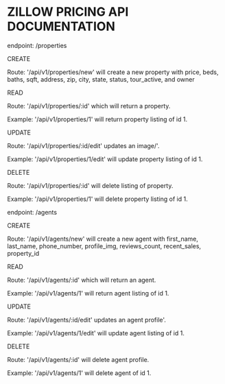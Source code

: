 # ZILLOW PRICING API DOCUMENTATION

endpoint: /properties

CREATE

Route: '/api/v1/properties/new' will create a new property with price, beds, baths, sqft, address, zip, city, state, status, tour_active, and owner

READ

Route: '/api/v1/properties/:id' which will return a property.

Example: '/api/v1/properties/1' will return property listing of id 1.

UPDATE

Route: '/api/v1/properties/:id/edit' updates an image/'.

Example: '/api/v1/properties/1/edit' will update property listing of id 1.

DELETE

Route: '/api/v1/properties/:id' will delete listing of property.

Example: '/api/v1/properties/1' will delete property listing of id 1.


endpoint: /agents

CREATE

Route: '/api/v1/agents/new' will create a new agent with first_name, last_name, phone_number, profile_img, reviews_count, recent_sales, property_id

READ

Route: '/api/v1/agents/:id' which will return an agent.

Example: '/api/v1/agents/1' will return agent listing of id 1.

UPDATE

Route: '/api/v1/agents/:id/edit' updates an agent profile'.

Example: '/api/v1/agents/1/edit' will update agent listing of id 1.

DELETE

Route: '/api/v1/agents/:id' will delete agent profile.

Example: '/api/v1/agents/1' will delete agent of id 1.
